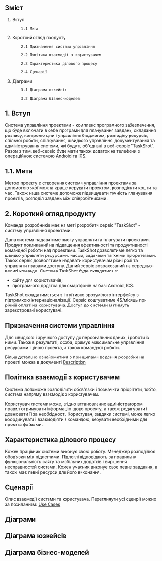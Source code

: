 ## Зміст
1. Вступ 
 
           1.1 Мета
    
2. Короткий огляд продукту

           2.1 Призначення системи управління
  
           2.2 Політика взаємодії з користувачем
  
           2.3 Характеристика ділового процесу
  
           2.4 Сценарії
  
3. Діаграми

           3.1 Діаграма юзкейсів
  
           3.2 Діаграма бізнес-моделей
           
## 1. Вступ
Система управління проектами - комплекс програмного забезпечення, що буде включати в себе програми для планування завдань, складання розпису, контролю ціни і управління бюджетом, розподілу ресурсів, спільної роботи, спілкування, швидкого управління, документування та адміністрування системи, які будуть об'єднані в веб-сервіс "TaskShot". Разом з тим, веб-сервіс буде мати також додаток на телефони з операційною системою Android та IOS.
## 1.1. Мета
Метою проекту є створення системи управління проектами за допомогою якої  можна краще керувати проектом, розподіляти кошти та час. Також наша системе допоможе підвищувати точність планування проектів, розподіл завдань між співробітниками.
## 2. Короткий огляд продукту
  Команда розробників має на меті розробити сервіс "TaskShot" -  систему управління проектами.

  Дана система надаватиме змогу управляти та планувати проектами. Продукт покликаний на підвищення ефективності та продуктивності командної роботи над проектами. TaskShot дозволятиме легко та швидко управляти ресурсами: часом, задачами та їхніми пріоритетами. Також сервіс дозволятиме надавати користувачам різні ролі та управляти правами доступу. Даний сервіс розрахований на середньо-великі команди.
  Система TaskShot буде складатися з:
   - сайту для користувачів;
   - програмного додатка для смартфонів на базі Android, IOS.  

TaskShot складатиметься з інтуїтивно зрозумілого інтерфейсу з підтримкою інтернаціоналізації. Сервіс коштуватиме 4$/місяць при річній оплаті на користувача. Доступ до системи матимуть зареєстровані користувачі.

## Призначення системи управління
Для швидкого і зручного доступу до персональних даних, і роботи із ними.
Також в результаті, особа, оримує максимальне управління ресурсами і ціною проекта, а також командної роботи.

Більш детально ознайомитися з принципами ведення розробки на проекті можна в документі [Description](https://github.com/averkova-a/OBD_project/blob/master/Main/Description.md) 

## Політика взаємодії з користувачем
Система допоможе розподілити обов'язки і позначити пріорітети, тобто, система напряму взаємодіє з користувачем.

Користувач системи може, згідно встановлених адміністратором правил отримувати інформацію щодо проекту, а також редагувати і довнювати її за необхідності.
Користувач, завдяки системі, може легко координувати і взаємодіяти з командою, керувати необхідними для проєкта файлами.

## Характеристика ділового процесу
Кожен працівник системи виконує свою роботу. Менеджер розподілює обов'язки між підлеглими. Підлеглі відповідають за правильну функціональність сайту та мобільних додатків і вирішення несправностей системи. Кожен учасник виконує своє певне завдання, а також має певні ресурси для його виконання.
## Сценарії
Опис взаємодії системи та користувача. Переглняути усі сценрії можно за посиланням: [Use Cases](https://github.com/averkova-a/OBD_project/tree/master/Main/Use%20Cases)
## Діаграми
## Діаграма юзкейсів
## Діаграма бізнес-моделей
